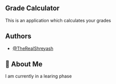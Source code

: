 
## Grade Calculator

This is an application which calculates your grades
## Authors

- [@TheRealShreyash](https://github.com/TheRealShreyash)

  
## 🚀 About Me
I am currently in a learing phase

  